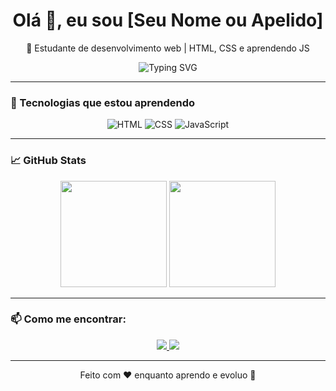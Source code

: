 <h1 align="center">Olá 👋, eu sou [Seu Nome ou Apelido]</h1>
<p align="center">🌱 Estudante de desenvolvimento web | HTML, CSS e aprendendo JS</p>

<p align="center">
  <img src="https://readme-typing-svg.herokuapp.com?font=Fira+Code&weight=600&size=22&pause=1000&color=F79A00&width=435&lines=Estudante+Fullstack+em+formação;Amante+de+Animes+e+Jogos🎮;" alt="Typing SVG" />
</p>

---

### 🚀 Tecnologias que estou aprendendo

<div align="center">
  
![HTML](https://img.shields.io/badge/HTML-5E44?style=flat-square&logo=html5&logoColor=white&color=E34F26)
![CSS](https://img.shields.io/badge/CSS-3?style=flat-square&logo=css3&logoColor=white&color=1572B6)
![JavaScript](https://img.shields.io/badge/JavaScript-ES6?style=flat-square&logo=javascript&logoColor=white&color=F7DF1E)

</div>

---

### 📈 GitHub Stats

<div align="center">
  <img height="170" src="https://github-readme-stats.vercel.app/api?username=eluedes&show_icons=true&theme=dracula" />
  <img height="170" src="https://github-readme-stats.vercel.app/api/top-langs/?username=eluedes&layout=compact&theme=dracula"/>
</div>

---

### 📫 Como me encontrar:

<p align="center">
  <a href="https://instagram.com/rafael_guedees" target="_blank">
    <img src="https://img.shields.io/badge/Instagram-%23E4405F.svg?style=for-the-badge&logo=instagram&logoColor=white" />
  </a>
  <a href="https://discord.com/users/491667607817027606" target="_blank">
    <img src="https://img.shields.io/badge/Discord-%237289DA.svg?style=for-the-badge&logo=discord&logoColor=white" />
  </a>
</p>

---

<p align="center">
  Feito com ❤️ enquanto aprendo e evoluo 🧠
</p>
